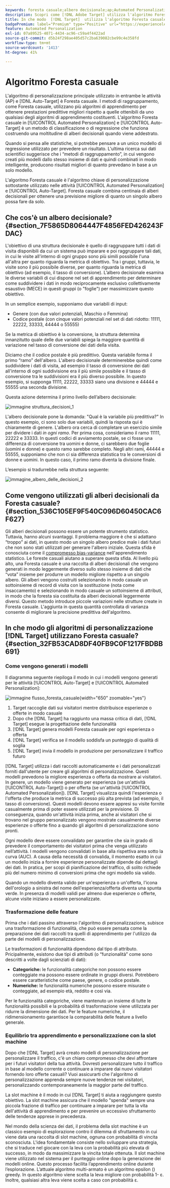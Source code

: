 ```yaml
---
keywords: foresta casuale;albero decisionale;ap;Automated Personalization
description: Scopri come [!DNL Adobe Target] utilizza l'algoritmo Foresta casuale nelle attività [!UICONTROL Automated Personalization] (AP) e [!UICONTROL Auto-Target].
title: In che modo  [!DNL Target]  utilizza l'algoritmo Foresta casuale?
badgePremium: label="Premium" type="Positive" url="https://experienceleague.adobe.com/docs/target/using/introduction/intro.html?lang=it#premium newtab=true" tooltip="Scopri cosa è incluso in Target Premium."
feature: Automated Personalization
exl-id: 07a89525-4071-4434-ac96-c59a4f4422ad
source-git-commit: d5b24f298ae405d57c2ba639082cbe99c4e358fd
workflow-type: tm+mt
source-wordcount: '1413'
ht-degree: 41%

---
```


# Algoritmo Foresta casuale

L&#39;algoritmo di personalizzazione principale utilizzato in entrambe le attività (AP) e [!DNL Auto-Target] è Foresta casuale. I metodi di raggruppamento, come Foresta casuale, utilizzano più algoritmi di apprendimento per ottenere prestazioni predittive migliori rispetto a quelle ottenibili da uno qualsiasi degli algoritmi di apprendimento costituenti. L&#39;algoritmo Foresta casuale in [!UICONTROL Automated Personalization] e [!UICONTROL Auto-Target] è un metodo di classificazione o di regressione che funziona costruendo una moltitudine di alberi decisionali quando viene addestrato.

Quando si pensa alle statistiche, si potrebbe pensare a un unico modello di regressione utilizzato per prevedere un risultato. L&#39;ultima ricerca sui dati scientifici suggerisce che i “metodi di raggruppamento”, in cui vengono creati più modelli dallo stesso insieme di dati e quindi combinati in modo intelligente, producono risultati migliori di quanto prevedano in base a un solo modello.

L&#39;algoritmo Foresta casuale è l&#39;algoritmo chiave di personalizzazione sottostante utilizzato nelle attività [!UICONTROL Automated Personalization] e [!UICONTROL Auto-Target]. Foresta casuale combina centinaia di alberi decisionali per ottenere una previsione migliore di quanto un singolo albero possa fare da solo.

## Che cos&#39;è un albero decisionale? {#section_7F5865D8064447F4856FED426243FDAC}

L&#39;obiettivo di una struttura decisionale è quello di raggruppare tutti i dati di visita disponibili da cui un sistema può imparare e poi raggruppare tali dati, in cui le visite all&#39;interno di ogni gruppo sono più simili possibile l&#39;una all&#39;altra per quanto riguarda la metrica di obiettivo. Tra i gruppi, tuttavia, le visite sono il più possibile diverse, per quanto riguarda la metrica di obiettivo (ad esempio, il tasso di conversione). L’albero decisionale esamina le diverse variabili di cui dispone nel set di apprendimento per determinare come suddividere i dati in modo reciprocamente esclusivo collettivamente esaustivo (MECE) in questi gruppi (o &quot;foglie&quot;) per massimizzare questo obiettivo.

In un semplice esempio, supponiamo due variabili di input:

* Genere (con due valori potenziali, Maschio o Femmina)
* Codice postale (con cinque valori potenziali nel set di dati ridotto: 11111, 22222, 33333, 44444 o 55555)

Se la metrica di obiettivo è la conversione, la struttura determina innanzitutto quale delle due variabili spiega la maggiore quantità di variazione nel tasso di conversione dei dati della visita.

Diciamo che il codice postale è più predittivo. Questa variabile forma il primo “ramo” dell&#39;albero. L&#39;albero decisionale determinerebbe quindi come suddividere i dati di visita, ad esempio il tasso di conversione dei dati all&#39;interno di ogni suddivisione era il più simile possibile e il tasso di conversione tra le suddivisioni era il più diverso possibile. In questo esempio, si supponga 11111, 22222, 33333 siano una divisione e 44444 e 55555 una seconda divisione.

Questa azione determina il primo livello dell’albero decisionale:

![immagine struttura_decisioni_1](assets/decsion_tree_1.png)

L&#39;albero decisionale pone la domanda: &quot;Qual è la variabile più predittiva?&quot; In questo esempio, ci sono solo due variabili, quindi la risposta qui è chiaramente di genere. L&#39;albero ora cerca di completare un esercizio simile per dividere i dati *in ogni ramo*. Per prima cosa, consideriamo il ramo 11111, 22222 e 33333. In questi codici di avviamento postale, se ci fosse una differenza di conversione tra uomini e donne, ci sarebbero due foglie (uomini e donne) e questo ramo sarebbe completo. Negli altri rami, 44444 e 55555, supponiamo che non ci sia differenza statistica tra le conversioni di donne e uomini. In questo caso, il primo ramo diventa la divisione finale.

L’esempio si tradurrebbe nella struttura seguente:

![immagine_albero_delle_decisioni_2](assets/decsion_tree_2.png)

## Come vengono utilizzati gli alberi decisionali da Foresta casuale? {#section_536C105EF9F540C096D60450CAC6F627}

Gli alberi decisionali possono essere un potente strumento statistico. Tuttavia, hanno alcuni svantaggi. Il problema maggiore è che si adattano “troppo” ai dati, in questo modo un singolo albero predice male i dati futuri che non sono stati utilizzati per generare l&#39;albero iniziale. Questa sfida è conosciuta come il [compromesso bias-variance](https://en.wikipedia.org/wiki/Bias%E2%80%93variance_tradeoff) nell&#39;apprendimento statistico. Le foreste casuali aiutano a superare questa sfida. Al livello più alto, una Foresta casuale è una raccolta di alberi decisionali che vengono generati in modo leggermente diverso sullo stesso insieme di dati che “vota” insieme per produrre un modello migliore rispetto a un singolo albero. Gli alberi vengono costruiti selezionando in modo casuale un sottoinsieme di record di visita con la sostituzione (nota come insaccamento) e selezionando in modo casuale un sottoinsieme di attributi, in modo che la foresta sia costituita da alberi decisionali leggermente diversi. Questo metodo introduce piccole variazioni nelle strutture create in Foresta casuale. L&#39;aggiunta in questa quantità controllata di varianza consente di migliorare la precisione predittiva dell&#39;algoritmo.

## In che modo gli algoritmi di personalizzazione [!DNL Target] utilizzano Foresta casuale? {#section_32FB53CAD8DF40FB9C0F1217FBDBB691}

### Come vengono generati i modelli

Il diagramma seguente riepiloga il modo in cui i modelli vengono generati per le attività [!UICONTROL Auto-Target] e [!UICONTROL Automated Personalization]:

![immagine flusso_foresta_casuale](assets/random_forest_flow.png){width="650" zoomable="yes"}

1. Target raccoglie dati sui visitatori mentre distribuisce esperienze o offerte in modo casuale
1. Dopo che [!DNL Target] ha raggiunto una massa critica di dati, [!DNL Target] esegue la progettazione delle funzionalità
1. [!DNL Target] genera modelli Foresta casuale per ogni esperienza o offerta
1. [!DNL Target] verifica se il modello soddisfa un punteggio di qualità di soglia
1. [!DNL Target] invia il modello in produzione per personalizzare il traffico futuro

[!DNL Target] utilizza i dati raccolti automaticamente e i dati personalizzati forniti dall&#39;utente per creare gli algoritmi di personalizzazione. Questi modelli prevedono la migliore esperienza o offerta da mostrare ai visitatori. In genere, un modello viene generato per esperienza (se un&#39;attività [!UICONTROL Auto-Target]) o per offerta (se un&#39;attività [!UICONTROL Automated Personalization]). [!DNL Target] visualizza quindi l&#39;esperienza o l&#39;offerta che produce la metrica di successo più alta prevista (ad esempio, il tasso di conversione). Questi modelli devono essere appresi su visite fornite casualmente prima di poter essere utilizzati per la previsione. Di conseguenza, quando un&#39;attività inizia prima, anche ai visitatori che si trovano nel gruppo personalizzato vengono mostrate casualmente diverse esperienze o offerte fino a quando gli algoritmi di personalizzazione sono pronti.

Ogni modello deve essere convalidato per garantire che sia in grado di prevedere il comportamento dei visitatori prima che venga utilizzato nell’attività. I modelli vengono convalidati in base alla rispettiva area sotto la curva (AUC). A causa della necessità di convalida, il momento esatto in cui un modello inizia a fornire esperienze personalizzate dipende dai dettagli dei dati. In pratica, per scopi di pianificazione del traffico, di solito richiede più del numero minimo di conversioni prima che ogni modello sia valido.

Quando un modello diventa valido per un&#39;esperienza o un&#39;offerta, l&#39;icona dell&#39;orologio a sinistra del nome dell&#39;esperienza/offerta diventa una spunta verde. In presenza di modelli validi per almeno due esperienze o offerte, alcune visite iniziano a essere personalizzate.

### Trasformazione delle feature

Prima che i dati passino attraverso l&#39;algoritmo di personalizzazione, subisce una trasformazione di funzionalità, che può essere pensata come la preparazione dei dati raccolti tra quelli di apprendimento per l&#39;utilizzo da parte dei modelli di personalizzazione.

Le trasformazioni di funzionalità dipendono dal tipo di attributo. Pricipalmente, esistono due tipi di attributi (o “funzionalità” come sono descritti a volte dagli scienziati di dati):

* **Categoriche:** le funzionalità categoriche non possono essere conteggiate ma possono essere ordinate in gruppi diversi. Potrebbero essere caratteristiche come paese, genere, o codice postale.
* **Numeriche:** le funzionalità numeriche possono essere misurate o conteggiate, ad esempio età, reddito e così via.

Per le funzionalità categoriche, viene mantenuto un insieme di tutte le funzionalità possibili e la probabilità di trasformazione viene utilizzata per ridurre la dimensione dei dati. Per le feature numeriche, il ridimensionamento garantisce la comparabilità delle feature a livello generale.

### Equilibrio tra apprendimento e personalizzazione con la slot machine

Dopo che [!DNL Target] avrà creato modelli di personalizzazione per personalizzare il traffico, c&#39;è un chiaro compromesso che devi affrontare per i futuri visitatori della tua attività. Dovresti personalizzare tutto il traffico in base al modello corrente o continuare a imparare dai nuovi visitatori fornendo loro offerte casuali? Vuoi assicurarti che l&#39;algoritmo di personalizzazione apprenda sempre nuove tendenze nei visitatori, personalizzando contemporaneamente la maggior parte del traffico.

La slot machine è il modo in cui [!DNL Target] ti aiuta a raggiungere questo obiettivo. La slot machine assicura che il modello &quot;spenda&quot; sempre una piccola frazione di traffico per continuare a imparare per tutta la vita dell&#39;attività di apprendimento e per prevenire un eccessivo sfruttamento delle tendenze apprese in precedenza.

Nel mondo della scienza dei dati, il problema della slot machine è un classico esempio di esplorazione contro il dilemma di sfruttamento in cui viene data una raccolta di slot machine, ognuna con probabilità di vincita sconosciuta. L&#39;idea fondamentale consiste nello sviluppare una strategia, che si traduce nel giocare con la leva con la probabilità più elevata di successo, in modo da massimizzare la vincita totale ottenuta. Il slot machine viene utilizzato nel sistema per il punteggio online dopo la generazione dei modelli online. Questo processo facilita l’apprendimento online durante l’esplorazione. L’attuale algoritmo multi-armato è un algoritmo epsilon () greedy. In questo algoritmo viene scelta la leva migliore con probabilità 1- ε. Inoltre, qualsiasi altra leva viene scelta a caso con probabilità ε.
